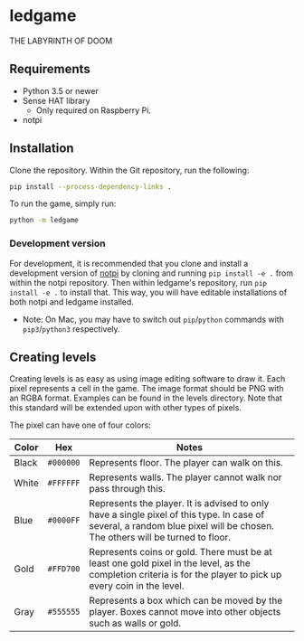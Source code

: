 # ledgame
THE LABYRINTH OF DOOM

## Requirements

* Python 3.5 or newer
* Sense HAT library
  * Only required on Raspberry Pi.
* notpi

## Installation

Clone the repository. Within the Git repository, run the following:
```sh
pip install --process-dependency-links .
```

To run the game, simply run:
```sh
python -m ledgame
```

### Development version
For development, it is recommended that you clone and install a development version of [notpi](https://github.com/gentlemans-club/notpi) by cloning
and running `pip install -e .` from within the notpi repository.
Then within ledgame's repository, run `pip install -e .` to install that.
This way, you will have editable installations of both notpi and ledgame installed.

* Note: On Mac, you may have to switch out `pip`/`python` commands with
`pip3`/`python3` respectively.


## Creating levels

Creating levels is as easy as using image editing software to draw it. Each pixel represents a cell in the game.
The image format should be PNG with an RGBA format. Examples can be found in the levels directory. Note that this standard will be extended upon with other types of pixels.

The pixel can have one of four colors:

Color |    Hex    | Notes
------|-----------|-------
Black | `#000000` | Represents floor. The player can walk on this.
White | `#FFFFFF` | Represents walls. The player cannot walk nor pass through this.
Blue  | `#0000FF` | Represents the player. It is advised to only have a single pixel of this type. In case of several, a random blue pixel will be chosen. The others will be turned to floor.
Gold  | `#FFD700` | Represents coins or gold. There must be at least one gold pixel in the level, as the completion criteria is for the player to pick up every coin in the level.
Gray | `#555555` | Represents a box which can be moved by the player. Boxes cannot move into other objects such as walls or gold.
